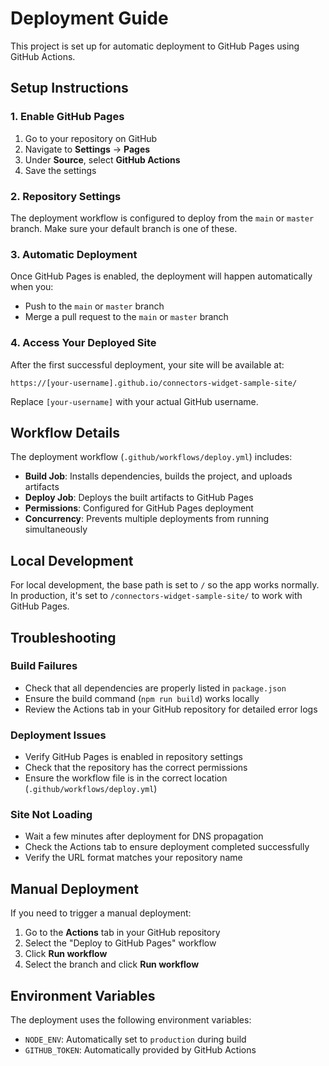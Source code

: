 # Deployment Guide

This project is set up for automatic deployment to GitHub Pages using GitHub Actions.

## Setup Instructions

### 1. Enable GitHub Pages

1. Go to your repository on GitHub
2. Navigate to **Settings** → **Pages**
3. Under **Source**, select **GitHub Actions**
4. Save the settings

### 2. Repository Settings

The deployment workflow is configured to deploy from the `main` or `master` branch. Make sure your default branch is one of these.

### 3. Automatic Deployment

Once GitHub Pages is enabled, the deployment will happen automatically when you:

- Push to the `main` or `master` branch
- Merge a pull request to the `main` or `master` branch

### 4. Access Your Deployed Site

After the first successful deployment, your site will be available at:
```
https://[your-username].github.io/connectors-widget-sample-site/
```

Replace `[your-username]` with your actual GitHub username.

## Workflow Details

The deployment workflow (`.github/workflows/deploy.yml`) includes:

- **Build Job**: Installs dependencies, builds the project, and uploads artifacts
- **Deploy Job**: Deploys the built artifacts to GitHub Pages
- **Permissions**: Configured for GitHub Pages deployment
- **Concurrency**: Prevents multiple deployments from running simultaneously

## Local Development

For local development, the base path is set to `/` so the app works normally. In production, it's set to `/connectors-widget-sample-site/` to work with GitHub Pages.

## Troubleshooting

### Build Failures
- Check that all dependencies are properly listed in `package.json`
- Ensure the build command (`npm run build`) works locally
- Review the Actions tab in your GitHub repository for detailed error logs

### Deployment Issues
- Verify GitHub Pages is enabled in repository settings
- Check that the repository has the correct permissions
- Ensure the workflow file is in the correct location (`.github/workflows/deploy.yml`)

### Site Not Loading
- Wait a few minutes after deployment for DNS propagation
- Check the Actions tab to ensure deployment completed successfully
- Verify the URL format matches your repository name

## Manual Deployment

If you need to trigger a manual deployment:

1. Go to the **Actions** tab in your GitHub repository
2. Select the "Deploy to GitHub Pages" workflow
3. Click **Run workflow**
4. Select the branch and click **Run workflow**

## Environment Variables

The deployment uses the following environment variables:
- `NODE_ENV`: Automatically set to `production` during build
- `GITHUB_TOKEN`: Automatically provided by GitHub Actions
